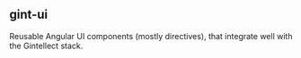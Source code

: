 gint-ui
-------------

Reusable Angular UI components (mostly directives), that integrate well with the Gintellect  stack.